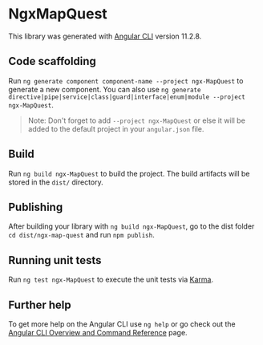 # NgxMapQuest

This library was generated with [Angular CLI](https://github.com/angular/angular-cli) version 11.2.8.

## Code scaffolding

Run `ng generate component component-name --project ngx-MapQuest` to generate a new component. You can also use `ng generate directive|pipe|service|class|guard|interface|enum|module --project ngx-MapQuest`.

> Note: Don't forget to add `--project ngx-MapQuest` or else it will be added to the default project in your `angular.json` file.

## Build

Run `ng build ngx-MapQuest` to build the project. The build artifacts will be stored in the `dist/` directory.

## Publishing

After building your library with `ng build ngx-MapQuest`, go to the dist folder `cd dist/ngx-map-quest` and run `npm publish`.

## Running unit tests

Run `ng test ngx-MapQuest` to execute the unit tests via [Karma](https://karma-runner.github.io).

## Further help

To get more help on the Angular CLI use `ng help` or go check out the [Angular CLI Overview and Command Reference](https://angular.io/cli) page.
